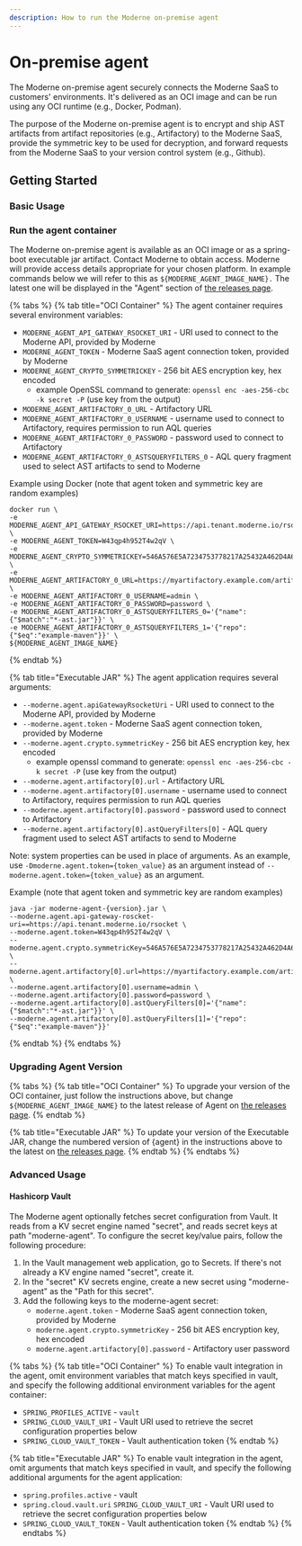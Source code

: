 ```yaml
---
description: How to run the Moderne on-premise agent
---
```


# On-premise agent

The Moderne on-premise agent securely connects the Moderne SaaS to customers' environments. It's delivered as an OCI image and can be run using any OCI runtime (e.g., Docker, Podman).

The purpose of the Moderne on-premise agent is to encrypt and ship AST artifacts from artifact repositories (e.g., Artifactory) to the Moderne SaaS, provide the symmetric key to be used for decryption, and forward requests from the Moderne SaaS to your version control system (e.g., Github).

## Getting Started

### Basic Usage

### Run the agent container

The Moderne on-premise agent is available as an OCI image or as a spring-boot executable jar artifact. Contact Moderne to obtain access. Moderne will provide access details appropriate for your chosen platform. In example commands below we will refer to this as `${MODERNE_AGENT_IMAGE_NAME}.` The latest one will be displayed in the "Agent" section of [the releases page](https://docs.moderne.io/releases/releases).

{% tabs %}
{% tab title="OCI Container" %}
The agent container requires several environment variables:

* `MODERNE_AGENT_API_GATEWAY_RSOCKET_URI` - URI used to connect to the Moderne API, provided by Moderne
* `MODERNE_AGENT_TOKEN` - Moderne SaaS agent connection token, provided by Moderne
* `MODERNE_AGENT_CRYPTO_SYMMETRICKEY` - 256 bit AES encryption key, hex encoded
  * example OpenSSL command to generate: `openssl enc -aes-256-cbc -k secret -P` (use key from the output)
* `MODERNE_AGENT_ARTIFACTORY_0_URL` - Artifactory URL
* `MODERNE_AGENT_ARTIFACTORY_0_USERNAME` - username used to connect to Artifactory, requires permission to run AQL queries
* `MODERNE_AGENT_ARTIFACTORY_0_PASSWORD` - password used to connect to Artifactory
* `MODERNE_AGENT_ARTIFACTORY_0_ASTSQUERYFILTERS_0` - AQL query fragment used to select AST artifacts to send to Moderne

Example using Docker (note that agent token and symmetric key are random examples)

```
docker run \
-e MODERNE_AGENT_API_GATEWAY_RSOCKET_URI=https://api.tenant.moderne.io/rsocket \
-e MODERNE_AGENT_TOKEN=W43qp4h952T4w2qV \
-e MODERNE_AGENT_CRYPTO_SYMMETRICKEY=546A576E5A7234753778217A25432A462D4A614E645267556B58703273357638 \
-e MODERNE_AGENT_ARTIFACTORY_0_URL=https://myartifactory.example.com/artifactory/ \
-e MODERNE_AGENT_ARTIFACTORY_0_USERNAME=admin \
-e MODERNE_AGENT_ARTIFACTORY_0_PASSWORD=password \
-e MODERNE_AGENT_ARTIFACTORY_0_ASTSQUERYFILTERS_0='{"name":{"$match":"*-ast.jar"}}' \
-e MODERNE_AGENT_ARTIFACTORY_0_ASTSQUERYFILTERS_1='{"repo":{"$eq":"example-maven"}}' \
${MODERNE_AGENT_IMAGE_NAME}
```
{% endtab %}

{% tab title="Executable JAR" %}
The agent application requires several arguments:

* `--moderne.agent.apiGatewayRsocketUri` - URI used to connect to the Moderne API, provided by Moderne
* `--moderne.agent.token` - Moderne SaaS agent connection token, provided by Moderne
* `--moderne.agent.crypto.symmetricKey` - 256 bit AES encryption key, hex encoded
  * example openssl command to generate: `openssl enc -aes-256-cbc -k secret -P` (use key from the output)
* `--moderne.agent.artifactory[0].url` - Artifactory URL
* `--moderne.agent.artifactory[0].username` - username used to connect to Artifactory, requires permission to run AQL queries
* `--moderne.agent.artifactory[0].password` - password used to connect to Artifactory
* `--moderne.agent.artifactory[0].astQueryFilters[0]` - AQL query fragment used to select AST artifacts to send to Moderne

Note: system properties can be used in place of arguments. As an example, use `-Dmoderne.agent.token={token_value}` as an argument instead of `--moderne.agent.token={token_value}` as an argument.

Example (note that agent token and symmetric key are random examples)

```
java -jar moderne-agent-{version}.jar \
--moderne.agent.api-gateway-roscket-uri==https://api.tenant.moderne.io/rsocket \
--moderne.agent.token=W43qp4h952T4w2qV \
--moderne.agent.crypto.symmetricKey=546A576E5A7234753778217A25432A462D4A614E645267556B58703273357638 \
--moderne.agent.artifactory[0].url=https://myartifactory.example.com/artifactory/ \
--moderne.agent.artifactory[0].username=admin \
--moderne.agent.artifactory[0].password=password \
--moderne.agent.artifactory[0].astQueryFilters[0]='{"name":{"$match":"*-ast.jar"}}' \
--moderne.agent.artifactory[0].astQueryFilters[1]='{"repo":{"$eq":"example-maven"}}'
```
{% endtab %}
{% endtabs %}

### Upgrading Agent Version

{% tabs %}
{% tab title="OCI Container" %}
To upgrade your version of the OCI container, just follow the instructions above, but change `${MODERNE_AGENT_IMAGE_NAME}` to the latest release of Agent on [the releases page](../../releases/releases.md).
{% endtab %}

{% tab title="Executable JAR" %}
To update your version of the Executable JAR, change the numbered version of {agent} in the instructions above to the latest on [the releases page](../../releases/releases.md).
{% endtab %}
{% endtabs %}

### Advanced Usage

#### Hashicorp Vault

The Moderne agent optionally fetches secret configuration from Vault. It reads from a KV secret engine named "secret", and reads secret keys at path "moderne-agent". To configure the secret key/value pairs, follow the following procedure:

1. In the Vault management web application, go to Secrets. If there's not already a KV engine named "secret", create it.
2. In the "secret" KV secrets engine, create a new secret using "moderne-agent" as the "Path for this secret".
3. Add the following keys to the moderne-agent secret:
   * `moderne.agent.token` - Moderne SaaS agent connection token, provided by Moderne
   * `moderne.agent.crypto.symmetricKey` - 256 bit AES encryption key, hex encoded
   * `moderne.agent.artifactory[0].password` - Artifactory user password

{% tabs %}
{% tab title="OCI Container" %}
To enable vault integration in the agent, omit environment variables that match keys specified in vault, and specify the following additional environment variables for the agent container:

* `SPRING_PROFILES_ACTIVE` - `vault`
* `SPRING_CLOUD_VAULT_URI` - Vault URI used to retrieve the secret configuration properties below
* `SPRING_CLOUD_VAULT_TOKEN` - Vault authentication token
{% endtab %}

{% tab title="Executable JAR" %}
To enable vault integration in the agent, omit arguments that match keys specified in vault, and specify the following additional arguments for the agent application:

* `spring.profiles.active` - vault
* `spring.cloud.vault.uri` `SPRING_CLOUD_VAULT_URI` - Vault URI used to retrieve the secret configuration properties below
* `SPRING_CLOUD_VAULT_TOKEN` - Vault authentication token
{% endtab %}
{% endtabs %}
